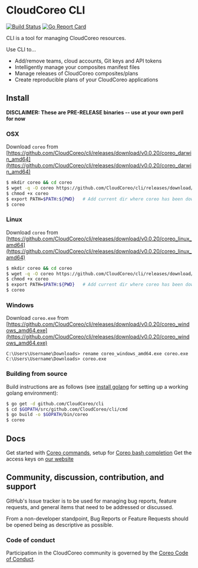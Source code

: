 # CloudCoreo CLI

[![Build Status](https://travis-ci.org/CloudCoreo/cli.svg?branch=master)](https://travis-ci.org/CloudCoreo/cli)
[![Go Report Card](https://goreportcard.com/badge/github.com/CloudCoreo/cli)](https://goreportcard.com/report/github.com/CloudCoreo/cli)

CLI is a tool for managing CloudCoreo resources. 

Use CLI to...

- Add/remove teams, cloud accounts, Git keys and API tokens
- Intelligently manage your composites manifest files
- Manage releases of CloudCoreo composites/plans
- Create reproducible plans of your CloudCoreo applications

## Install

**DISCLAIMER: These are PRE-RELEASE binaries -- use at your own peril for now**

### OSX

Download `coreo` from [https://github.com/CloudCoreo/cli/releases/download/v0.0.20/coreo_darwin_amd64](https://github.com/CloudCoreo/cli/releases/download/v0.0.20/coreo_darwin_amd64)

```sh
$ mkdir coreo && cd coreo
$ wget -q -O coreo https://github.com/CloudCoreo/cli/releases/download/v0.0.20/coreo_darwin_amd64
$ chmod +x coreo
$ export PATH=$PATH:${PWD}   # Add current dir where coreo has been downloaded to
$ coreo
```

### Linux

Download `coreo` from [https://github.com/CloudCoreo/cli/releases/download/v0.0.20/coreo_linux_amd64](https://github.com/CloudCoreo/cli/releases/download/v0.0.20/coreo_linux_amd64)

```sh
$ mkdir coreo && cd coreo
$ wget -q -O coreo https://github.com/CloudCoreo/cli/releases/download/v0.0.20/coreo_linux_amd64
$ chmod +x coreo
$ export PATH=$PATH:${PWD}   # Add current dir where coreo has been downloaded to
$ coreo
```

### Windows

Download `coreo.exe` from [https://github.com/CloudCoreo/cli/releases/download/v0.0.20/coreo_windows_amd64.exe](https://github.com/CloudCoreo/cli/releases/download/v0.0.20/coreo_windows_amd64.exe)

```
C:\Users\Username\Downloads> rename coreo_windows_amd64.exe coreo.exe
C:\Users\Username\Downloads> coreo.exe
```

### Building from source

Build instructions are as follows (see [install golang](https://docs.minio.io/docs/how-to-install-golang) for setting up a working golang environment):

```sh
$ go get -d github.com/CloudCoreo/cli
$ cd $GOPATH/src/github.com/CloudCoreo/cli/cmd
$ go build -o $GOPATH/bin/coreo
$ coreo
```

## Docs

Get started with [Coreo commands](docs/coreo/coreo.md), setup for [Coreo bash completion](docs/bash-completion.md)
Get the access keys on [our website](https://app.cloudcoreo.com/main/settings/cli) 

## Community, discussion, contribution, and support

GitHub's Issue tracker is to be used for managing bug reports, feature requests, and general items that need to be addressed or discussed.

From a non-developer standpoint, Bug Reports or Feature Requests should be opened being as descriptive as possible.

### Code of conduct

Participation in the CloudCoreo community is governed by the [Coreo Code of Conduct](code-of-conduct.md).
